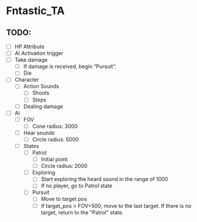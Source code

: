 # Fntastic_TA

## TODO:

- [ ]  HP Attribute
- [ ]  AI Activation trigger
- [ ]  Take damage
    - [ ]  If damage is received, begin “Pursuit”.
    - [ ]  Die
- [ ]  Character
    - [ ]  Action Sounds
        - [ ]  Shoots
        - [ ]  Steps
    - [ ]  Dealing damage
- [ ]  AI
    - [ ]  FOV
        - [ ]  Cone radius: 3000
    - [ ]  Hear sounds
        - [ ]  Circle radius: 5000
    - [ ]  States
        - [ ]  Patrol
            - [ ]  Initial point
            - [ ]  Circle radius: 2000
        - [ ]  Exploring
            - [ ]  Start exploring the heard sound in the range of 1000
            - [ ]  If no player, go to Patrol state
        - [ ]  Pursuit
            - [ ]  Move to target pos
            - [ ]  If target_pos > FOV+500, move to the last target. If there is no target, return to the "Patrol" state.

